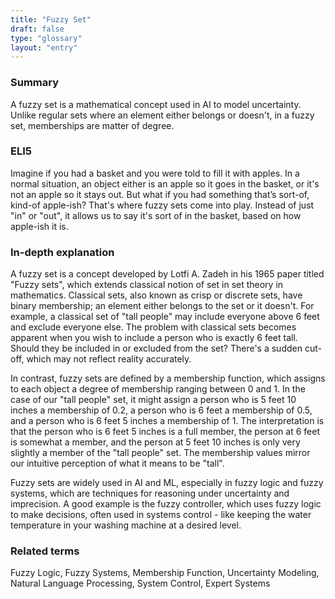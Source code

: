```yaml
---
title: "Fuzzy Set"
draft: false
type: "glossary"
layout: "entry"
---
```


### Summary
A fuzzy set is a mathematical concept used in AI to model uncertainty. Unlike regular sets where an element either belongs or doesn't, in a fuzzy set, memberships are matter of degree.

### ELI5
Imagine if you had a basket and you were told to fill it with apples. In a normal situation, an object either is an apple so it goes in the basket, or it's not an apple so it stays out. But what if you had something that’s sort-of, kind-of apple-ish? That's where fuzzy sets come into play. Instead of just "in" or "out", it allows us to say it's sort of in the basket, based on how apple-ish it is.

### In-depth explanation
A fuzzy set is a concept developed by Lotfi A. Zadeh in his 1965 paper titled "Fuzzy sets", which extends classical notion of set in set theory in mathematics. Classical sets, also known as crisp or discrete sets, have binary membership; an element either belongs to the set or it doesn't. For example, a classical set of "tall people" may include everyone above 6 feet and exclude everyone else. The problem with classical sets becomes apparent when you wish to include a person who is exactly 6 feet tall. Should they be included in or excluded from the set? There's a sudden cut-off, which may not reflect reality accurately.

In contrast, fuzzy sets are defined by a membership function, which assigns to each object a degree of membership ranging between 0 and 1. In the case of our "tall people" set, it might assign a person who is 5 feet 10 inches a membership of 0.2, a person who is 6 feet a membership of 0.5, and a person who is 6 feet 5 inches a membership of 1. The interpretation is that the person who is 6 feet 5 inches is a full member, the person at 6 feet is somewhat a member, and the person at 5 feet 10 inches is only very slightly a member of the "tall people" set. The membership values mirror our intuitive perception of what it means to be "tall".

Fuzzy sets are widely used in AI and ML, especially in fuzzy logic and fuzzy systems, which are techniques for reasoning under uncertainty and imprecision. A good example is the fuzzy controller, which uses fuzzy logic to make decisions, often used in systems control - like keeping the water temperature in your washing machine at a desired level.

### Related terms
Fuzzy Logic, Fuzzy Systems, Membership Function, Uncertainty Modeling, Natural Language Processing, System Control, Expert Systems
